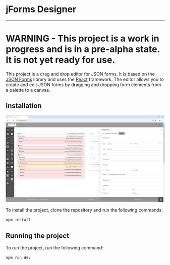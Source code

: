 # jForms Designer

---

# WARNING - This project is a work in progress and is in a pre-alpha state. It is not yet ready for use.

This project is a drag and drop editor for JSON forms. It is based on the [JSON Forms](https://jsonforms.io/) library
and uses the [React](https://reactjs.org/) framework. The editor allows you to create and edit JSON forms by dragging
and dropping form elements from a palette to a canvas.

## Installation

![Editor Preview](./public/img.png)

To install the project, clone the repository and run the following commands:

```bash
npm install
```

## Running the project

To run the project, run the following command:

```bash
npm run dev
```
